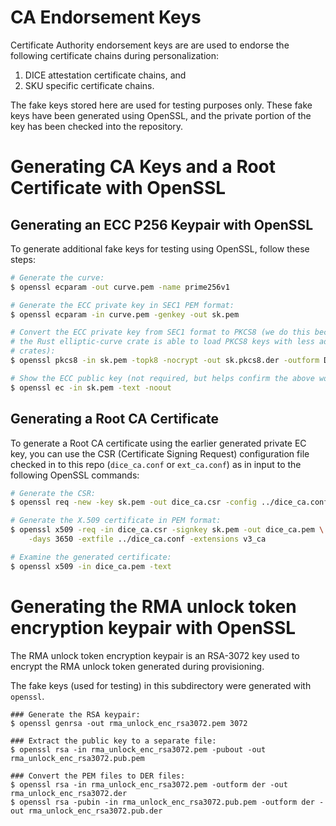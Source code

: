 # CA Endorsement Keys

Certificate Authority endorsement keys are are used to endorse the following
certificate chains during personalization:
1. DICE attestation certificate chains, and
2. SKU specific certificate chains.

The fake keys stored here are used for testing purposes only.
These fake keys have been generated using OpenSSL, and the private portion of
the key has been checked into the repository.

# Generating CA Keys and a Root Certificate with OpenSSL

## Generating an ECC P256 Keypair with OpenSSL
To generate additional fake keys for testing using OpenSSL, follow these steps:
```sh
# Generate the curve:
$ openssl ecparam -out curve.pem -name prime256v1

# Generate the ECC private key in SEC1 PEM format:
$ openssl ecparam -in curve.pem -genkey -out sk.pem

# Convert the ECC private key from SEC1 format to PKCS8 (we do this because
# the Rust elliptic-curve crate is able to load PKCS8 keys with less additional
# crates):
$ openssl pkcs8 -in sk.pem -topk8 -nocrypt -out sk.pkcs8.der -outform DER

# Show the ECC public key (not required, but helps confirm the above worked):
$ openssl ec -in sk.pem -text -noout
```

## Generating a Root CA Certificate

To generate a Root CA certificate using the earlier generated private EC key,
you can use the CSR (Certificate Signing Request) configuration file checked in
to this repo (`dice_ca.conf` or `ext_ca.conf`) as in input to the following
OpenSSL commands:
```sh
# Generate the CSR:
$ openssl req -new -key sk.pem -out dice_ca.csr -config ../dice_ca.conf

# Generate the X.509 certificate in PEM format:
$ openssl x509 -req -in dice_ca.csr -signkey sk.pem -out dice_ca.pem \
    -days 3650 -extfile ../dice_ca.conf -extensions v3_ca

# Examine the generated certificate:
$ openssl x509 -in dice_ca.pem -text
```

# Generating the RMA unlock token encryption keypair with OpenSSL

The RMA unlock token encryption keypair is an RSA-3072 key used to encrypt the
RMA unlock token generated during provisioning.

The fake keys (used for testing) in this subdirectory were generated with `openssl`.

```
### Generate the RSA keypair:
$ openssl genrsa -out rma_unlock_enc_rsa3072.pem 3072

### Extract the public key to a separate file:
$ openssl rsa -in rma_unlock_enc_rsa3072.pem -pubout -out rma_unlock_enc_rsa3072.pub.pem

### Convert the PEM files to DER files:
$ openssl rsa -in rma_unlock_enc_rsa3072.pem -outform der -out rma_unlock_enc_rsa3072.der
$ openssl rsa -pubin -in rma_unlock_enc_rsa3072.pub.pem -outform der -out rma_unlock_enc_rsa3072.pub.der
```
